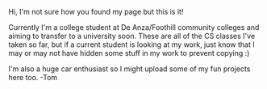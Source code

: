 Hi, I'm not sure how you found my page but this is it!

Currently I'm a college student at De Anza/Foothill community colleges and aiming to transfer to a university soon.
These are all of the CS classes I've taken so far, but if a current student is looking at my work,
just know that I may or may not have hidden some stuff in my work to prevent copying :)

I'm also a huge car enthusiast so I might upload some of my fun projects here too.
-Tom
